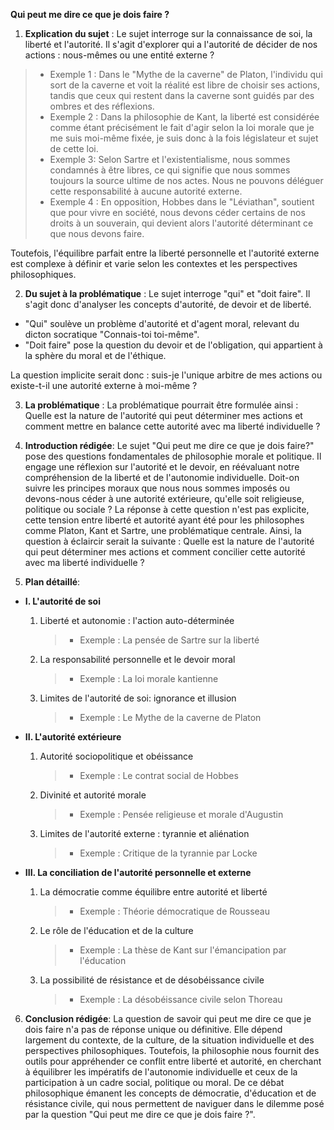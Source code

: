 **Qui peut me dire ce que je dois faire ?**

1. **Explication du sujet** :
Le sujet interroge sur la connaissance de soi, la liberté et l'autorité. Il s'agit d'explorer qui a l'autorité de décider de nos actions : nous-mêmes ou une entité externe ? 

> - Exemple 1 : Dans le "Mythe de la caverne" de Platon, l'individu qui sort de la caverne et voit la réalité est libre de choisir ses actions, tandis que ceux qui restent dans la caverne sont guidés par des ombres et des réflexions.
> - Exemple 2 : Dans la philosophie de Kant, la liberté est considérée comme étant précisément le fait d'agir selon la loi morale que je me suis moi-même fixée, je suis donc à la fois législateur et sujet de cette loi.
> - Exemple 3: Selon Sartre et l'existentialisme, nous sommes condamnés à être libres, ce qui signifie que nous sommes toujours la source ultime de nos actes. Nous ne pouvons déléguer cette responsabilité à aucune autorité externe.
> - Exemple 4 : En opposition, Hobbes dans le "Léviathan", soutient que pour vivre en société, nous devons céder certains de nos droits à un souverain, qui devient alors l'autorité déterminant ce que nous devons faire.

Toutefois, l'équilibre parfait entre la liberté personnelle et l'autorité externe est complexe à définir et varie selon les contextes et les perspectives philosophiques.

2. **Du sujet à la problématique** :
Le sujet interroge "qui" et "doit faire". Il s'agit donc d'analyser les concepts d'autorité, de devoir et de liberté.

- "Qui" soulève un problème d'autorité et d'agent moral, relevant du dicton socratique "Connais-toi toi-même".
- "Doit faire" pose la question du devoir et de l'obligation, qui appartient à la sphère du moral et de l'éthique.

La question implicite serait donc : suis-je l'unique arbitre de mes actions ou existe-t-il une autorité externe à moi-même ?

3. **La problématique** :
La problématique pourrait être formulée ainsi : Quelle est la nature de l'autorité qui peut déterminer mes actions et comment mettre en balance cette autorité avec ma liberté individuelle ?

4. **Introduction rédigée**: 
Le sujet "Qui peut me dire ce que je dois faire?" pose des questions fondamentales de philosophie morale et politique. Il engage une réflexion sur l'autorité et le devoir, en réévaluant notre compréhension de la liberté et de l'autonomie individuelle. Doit-on suivre les principes moraux que nous nous sommes imposés ou devons-nous céder à une autorité extérieure, qu'elle soit religieuse, politique ou sociale ? La réponse à cette question n'est pas explicite, cette tension entre liberté et autorité ayant été pour les philosophes comme Platon, Kant et Sartre, une problématique centrale. Ainsi, la question à éclaircir serait la suivante : Quelle est la nature de l'autorité qui peut déterminer mes actions et comment concilier cette autorité avec ma liberté individuelle ?

5. **Plan détaillé**:

* **I. L'autorité de soi**

    1. Liberté et autonomie : l'action auto-déterminée 
       > - Exemple : La pensée de Sartre sur la liberté
    
    2. La responsabilité personnelle et le devoir moral
       > - Exemple : La loi morale kantienne
    
    3.  Limites de l'autorité de soi: ignorance et illusion
        > - Exemple : Le Mythe de la caverne de Platon

* **II. L'autorité extérieure**

    1. Autorité sociopolitique et obéissance
         > - Exemple : Le contrat social de Hobbes
    
    2.  Divinité et autorité morale 
          > - Exemple : Pensée religieuse et morale d'Augustin

    3.  Limites de l'autorité externe : tyrannie et aliénation
         > - Exemple : Critique de la tyrannie par Locke

* **III. La conciliation de l'autorité personnelle et externe**

    1. La démocratie comme équilibre entre autorité et liberté
         > - Exemple : Théorie démocratique de Rousseau
    
    2.  Le rôle de l'éducation et de la culture
          > - Exemple : La thèse de Kant sur l'émancipation par l'éducation

    3.  La possibilité de résistance et de désobéissance civile
         > - Exemple : La désobéissance civile selon Thoreau


6. **Conclusion rédigée**: 
La question de savoir qui peut me dire ce que je dois faire n'a pas de réponse unique ou définitive. Elle dépend largement du contexte, de la culture, de la situation individuelle et des perspectives philosophiques. Toutefois, la philosophie nous fournit des outils pour appréhender ce conflit entre liberté et autorité, en cherchant à équilibrer les impératifs de l'autonomie individuelle et ceux de la participation à un cadre social, politique ou moral. De ce débat philosophique émanent les concepts de démocratie, d'éducation et de résistance civile, qui nous permettent de naviguer dans le dilemme posé par la question "Qui peut me dire ce que je dois faire ?".
